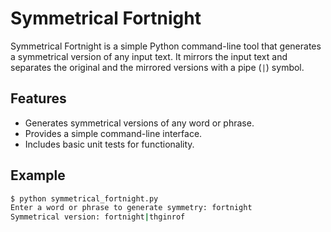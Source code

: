 # Symmetrical Fortnight

Symmetrical Fortnight is a simple Python command-line tool that generates a symmetrical version of any input text. It mirrors the input text and separates the original and the mirrored versions with a pipe (`|`) symbol.

## Features
- Generates symmetrical versions of any word or phrase.
- Provides a simple command-line interface.
- Includes basic unit tests for functionality.

## Example
```bash
$ python symmetrical_fortnight.py
Enter a word or phrase to generate symmetry: fortnight
Symmetrical version: fortnight|thginrof
